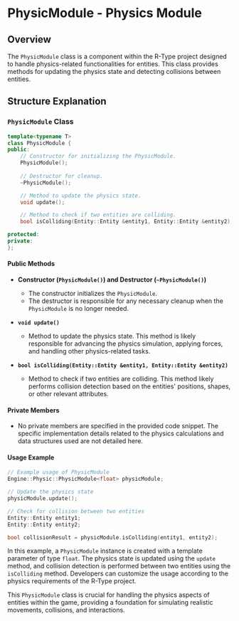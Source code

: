 # PhysicModule - Physics Module

## Overview

The `PhysicModule` class is a component within the R-Type project designed to handle physics-related functionalities for entities. This class provides methods for updating the physics state and detecting collisions between entities.

## Structure Explanation

### `PhysicModule` Class

```cpp
template<typename T>
class PhysicModule {
public:
    // Constructor for initializing the PhysicModule.
    PhysicModule();
    
    // Destructor for cleanup.
    ~PhysicModule();

    // Method to update the physics state.
    void update();

    // Method to check if two entities are colliding.
    bool isColliding(Entity::Entity &entity1, Entity::Entity &entity2);

protected:
private:
};
```

#### Public Methods

- **Constructor (`PhysicModule()`) and Destructor (`~PhysicModule()`)**
  - The constructor initializes the `PhysicModule`.
  - The destructor is responsible for any necessary cleanup when the `PhysicModule` is no longer needed.

- **`void update()`**
  - Method to update the physics state. This method is likely responsible for advancing the physics simulation, applying forces, and handling other physics-related tasks.

- **`bool isColliding(Entity::Entity &entity1, Entity::Entity &entity2)`**
  - Method to check if two entities are colliding. This method likely performs collision detection based on the entities' positions, shapes, or other relevant attributes.

#### Private Members

- No private members are specified in the provided code snippet. The specific implementation details related to the physics calculations and data structures used are not detailed here.

#### Usage Example

```cpp
// Example usage of PhysicModule
Engine::Physic::PhysicModule<float> physicModule;

// Update the physics state
physicModule.update();

// Check for collision between two entities
Entity::Entity entity1;
Entity::Entity entity2;

bool collisionResult = physicModule.isColliding(entity1, entity2);
```

In this example, a `PhysicModule` instance is created with a template parameter of type `float`. The physics state is updated using the `update` method, and collision detection is performed between two entities using the `isColliding` method. Developers can customize the usage according to the physics requirements of the R-Type project.

This `PhysicModule` class is crucial for handling the physics aspects of entities within the game, providing a foundation for simulating realistic movements, collisions, and interactions.